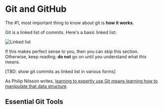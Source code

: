 # Git and GitHub

The #1, most important thing to know about git is **how it works**.

Git is a linked list of commits. Here's a basic linked list:

![Linked list](http://goose.ycp.edu/~dhovemey/fall2011/cs201/lecture/figures/sll.png)

If this makes perfect sense to you, then you can skip this section. Otherwise, keep reading; **do not** go on until you understand what this means.

[TBD: show git commits as linked list in various forms]


As Philip Nilsson writes, [learning to expertly use Git means learning how to manipulate that data structure](http://www.jayway.com/2013/03/03/git-is-a-purely-functional-data-structure/).


## Essential Git Tools